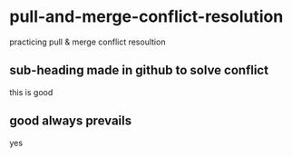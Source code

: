 # pull-and-merge-conflict-resolution
practicing pull &amp; merge conflict resoultion

## sub-heading made in github to solve conflict
this is good

## good always prevails
yes
